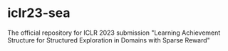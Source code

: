 # iclr23-sea
The official repository for ICLR 2023 submission "Learning Achievement Structure for Structured Exploration in Domains with Sparse Reward"
